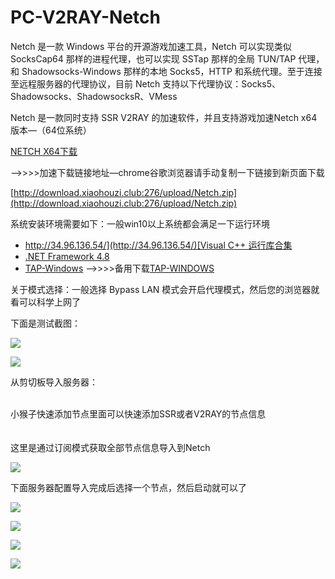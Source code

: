 # PC-V2RAY-Netch

Netch 是一款 Windows 平台的开源游戏加速工具，Netch 可以实现类似 SocksCap64 那样的进程代理，也可以实现 SSTap 那样的全局 TUN/TAP 代理，和 Shadowsocks-Windows 那样的本地 Socks5，HTTP 和系统代理。至于连接至远程服务器的代理协议，目前 Netch 支持以下代理协议：Socks5、Shadowsocks、ShadowsocksR、VMess

Netch 是一款同时支持 SSR V2RAY 的加速软件，并且支持游戏加速Netch x64 版本—（64位系统）

[NETCH X64下载](https://www.shenlejiang.xyz/upload/Netch.zip)

—->>>>加速下载链接地址—chrome谷歌浏览器请手动复制一下链接到新页面下载

[http://download.xiaohouzi.club:276/upload/Netch.zip](http://download.xiaohouzi.club:276/upload/Netch.zip)

系统安装环境需要如下：一般win10以上系统都会满足一下运行环境

* [http://34.96.136.54/](http://34.96.136.54/)[Visual C++ 运行库合集](https://www.google.com/search?q=Visual+C%2B%2B+%E8%BF%90%E8%A1%8C%E5%BA%93%E5%90%88%E9%9B%86)
* [.NET Framework 4.8](https://dotnet.microsoft.com/download/dotnet-framework/thank-you/net48-offline-installer)
* [TAP-Windows](http://jc.muyiyun.top:276/tap-windows-9.21.2.exe) —>>>>备用下载[TAP-WINDOWS](http://34.96.136.54/tap-windows-9.21.2.exe)

关于模式选择：一般选择 Bypass LAN 模式会开启代理模式，然后您的浏览器就看可以科学上网了

下面是测试截图：

![](http://www.shenlejiang.xyz/wp-content/uploads/2020/04/001-1-1024x493.png)

![](http://www.shenlejiang.xyz/wp-content/uploads/2020/04/002-1024x501.png)

从剪切板导入服务器：

\
小猴子快速添加节点里面可以快速添加SSR或者V2RAY的节点信息\
\
\
这里是通过订阅模式获取全部节点信息导入到Netch

![](http://www.shenlejiang.xyz/wp-content/uploads/2020/04/0042-1024x686.png)

下面服务器配置导入完成后选择一个节点，然后启动就可以了

![](http://www.shenlejiang.xyz/wp-content/uploads/2020/04/0043-1024x504.png)

![](http://www.shenlejiang.xyz/wp-content/uploads/2020/04/0041-1024x485.png)

![](http://www.shenlejiang.xyz/wp-content/uploads/2020/04/0011-1024x895.png)



![](http://www.shenlejiang.xyz/wp-content/uploads/2020/04/003-1024x498.png)
